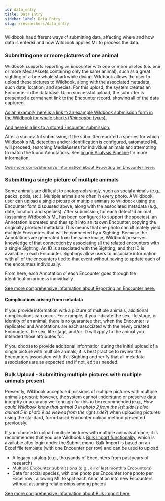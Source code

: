 ```yaml
---
id: data_entry
title: Data Entry
sidebar_label: Data Entry
slug: /researchers/data_entry
---
```


Wildbook has different ways of submitting data, affecting where and how data is entered and how Wildbook applies ML to process the data.

### Submitting one or more pictures of one animal

Wildbook supports reporting an Encounter with one or more photos (i.e. one or more MediaAssets containing only the same animal), such as a great sighting of a lone whale shark while diving. Wildbook allows the user to upload these pictures to Wildbook, along with the associated metadata, such date, location, and species. For this upload, the system creates an Encounter in the database. Upon successful upload, the submitter is presented a permanent link to the Encounter record, showing all of the data captured.

<a target="_blank" href="https://www.whaleshark.org/submit.jsp">As an example, here is a link to an example Wildbook submission form in the Wildbook for whale sharks (*Rhincodon typus*).</a>

<a target="_blank" href="https://www.whaleshark.org/encounters/encounter.jsp?number=3b54a8cb-f899-4bb5-aa7c-13c2b6aa9fb1">And here is a link to a stored Encounter submission.</a>

After a successful submission, if the submitter reported a species for which Wildbook's ML detection and/or identification is configured, automated ML will proceed, searching MediaAssets for individual animals and attempting to match the found Annotations. See [Image Analysis Pipeline](ia_pipeline) for more information.

[See more comprehensive information about Reporting an Encounter here.](report_encounter.md)

### Submitting a single picture of multiple animals

Some animals are difficult to photograph singly, such as social animals (e.g., packs, pods, etc.). Multiple animals are often in every photo. A Wildbook user can upload a single picture of multiple animals to Wildbook using the Encounter form discussed above, along with the associated metadata (e.g., date, location, and species). After submission, for each detected animal (assuming Wildbook's ML has been configured to support the species), an Annotation is created and then split into an its own Encounter, copying the originally provided metadata. This means that one photo can ultimately yield multiple Encounters that will be connected by a Sighting. Because the Annotations are generated from the same image, Wildbook preserves knowledge of that connection by associating all the related encounters with a single Sighting. An ID is associated with the Sighting, and that ID is available in each Encounter. Sightings allow users to associate information with all of the encounters tied to that event without having to update each of the encounters individually.

From here, each Annotation of each Encounter goes through the identification process individually.

[See more comprehensive information about Reporting an Encounter here.](report_encounter.md)

#### Complications arising from metadata

If you provide information with a picture of multiple animals, additional complications can occur. For example, if you indicate the sex, life stage, or identity of an animal, there is no guarantee that, when the Encounter is replicated and Annotations are each associated with the newly created Encounters, the sex, life stage, and/or ID will apply to the animal you intended those attributes for.

If you choose to provide additional information during the initial upload of a single picture with multiple animals, it is best practice to review the Encounters associated with that Sighting and verify that all metadata associations are as expected and if not, edit as needed.

### Bulk Upload - Submitting multiple pictures with multiple animals present

Presently, Wildbook accepts submissions of multiple pictures with multiple animals present; however, the system cannot understand or preserve data integrity or accuracy well enough for this to be recommended (e.g., *How could Wildbook know that animal 3 in photo 2 from the left side is also animal 5 in photo 9 as viewed from the right side?*) when uploading pictures using the standard, form-based Encounter upload method presented previously. 

If you choose to upload multiple pictures with multiple animals at once, it is recommended that you use Wildbook's [Bulk Import functionality](bulk_import), which is available after login under the Submit menu. Bulk Import is based on an Excel file template (with one Encounter per row) and can be used to upload:

- A legacy catalog (e.g., thousands of Encounters from past years of research)
- Multiple Encounter submissions (e.g., all of last month's Encounters)
- Data for social species, with one photo per Encounter (one photo per Excel row), allowing ML to split each Annotation into new Encounters without assuming relationships among photos

[See more comprehensive information about Bulk Import here.](bulk_import)

